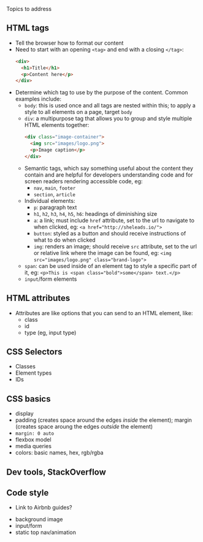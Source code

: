 Topics to address

## HTML tags
  * Tell the browser how to format our content
  * Need to start with an opening `<tag>` and end with a closing `</tag>`:
    ```html
    <div>
      <h1>Title</h1>
      <p>Content here</p>
    </div>
    ```
  * Determine which tag to use by the purpose of the content. Common examples include:
    * `body`: this is used once and all tags are nested within this; to apply a style to all elements on a page, target `body`
    * `div`: a multipurpose tag that allows you to group and style multiple HTML elements together:
      ```html
      <div class="image-container">
        <img src="images/logo.png">
        <p>Image caption</p>
      </div>
      ```
    * Semantic tags, which say something useful about the content they contain and are helpful for
    developers understanding code and for screen readers rendering accessible code, eg:
      * `nav`, `main`, `footer`
      * `section`, `article`
    * Individual elements:
      * `p`: paragraph text
      * `h1`, `h2`, `h3`, `h4`, `h5`, `h6`: headings of diminishing size
      * `a`: a link; must include `href` attribute, set to the url to navigate to when clicked, eg:
      `<a href="http://sheleads.io/">`
      * `button`: styled as a button and should receive instructions of what to do when clicked
      * `img`: renders an image; should receive `src` attribute, set to the url or relative link
      where the image can be found, eg: `<img src="images/logo.png" class="brand-logo">`
    * `span`: can be used inside of an element tag to style a specific part of it, eg:
    `<p>This is <span class="bold">some</span> text.</p>`
    * `input`/form elements

## HTML attributes
  * Attributes are like options that you can send to an HTML element, like:
    * class
    * id
    * type (eg, input type)

## CSS Selectors
  * Classes
  * Element types
  * IDs

## CSS basics
  * display
  * padding (creates space around the edges *inside* the element); margin (creates space aroung the
  edges *outside* the element)
  * `margin: 0 auto`
  * flexbox model
  * media queries
  * colors: basic names, hex, rgb/rgba

## Dev tools, StackOverflow

## Code style
  * Link to Airbnb guides?

<!-- Things to add -->
* background image
* input/form
* static top nav/animation
